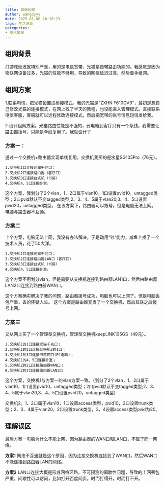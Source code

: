 ```yaml
---
title: 家庭组网
author: wangdyyy
date: 2025-01-08 20:10:23
tags: 生活记录
categories:
- 技术笔记
---
```




## 组网背景
打游戏延迟就特别严重，用的是电信宽带，光猫是自带路由功能的。我感觉是因为物联网设备过多，光猫的性能不够用，导致的网络延迟过高，然后着手组网。

## 组网方案

1.联系电信，把光猫设置成桥接模式。我的光猫是"ZXHN F610GV9"，最初是想自己修改光猫的连接模式，在网上找了半天的教程，也没能进入管理模式。直接联系电信客服，客服就可以远程修改连接模式，然后把宽带的账号信息短信发给我。

2.设计组网方案，光猫路由性能是不强的，弱电箱到客厅只有一个条线，我需要让路由器拨号，只能是单线复用了。我就设计了
### 方案一：
通过一个交换机+路由器实现单线复用。交换机我买的是水星SG105Pro（76元）。
```
1.交换机1口连接光猫千兆口；
2.交换机2口连接路由器（客厅口）
3.交换机3口连接台式机（书房）
4.交换机4、5口连接卧室。
```
这个方案，我划分了2个vlan，1、2口属于vlan10，1口设置pvid10，untagged类型；2口pvid默认不变tagged类型;2、3、4、5属于vlan20,3、4、5口设置pvid20，untagged类型。
在该方案下，路由器可以拨号，但是电脑无法上网。电脑与路由器不互通。
### 方案二

上个方案，电脑无法上网，我没有办法解决，于是动用“钞”能力，咸鱼上找了一个技术人员，花了50大洋。

```
1.交换机1口连接光猫千兆口；
2.交换机2口连接路由器LAN口（客厅口）
3.交换机3口连接台式机（书房）
4.交换机4、5口连接卧室。
```
这个方案不用划分vlan，但是需要从交换机连接到路由器LAN1口，然后由路由器LAN2口连接到路由器WAN口。

这个方案确实解决了我的问题，路由器拨号成功，电脑也可以上网了。但是电脑丢包严重，丢的怀疑人生。
这个方案是路由器充当了一个交换机，然后互联之后拨号上网。

### 方案三

又从网上买了一个管理型交换机，管理型交换机keepLINK105GS（49元）。
```
1.交换机1的1口连接光猫千兆口；
2.交换机1的2口连接交换机2的1口；
3.交换机1的3口连接书房网口(PC电脑)；
4.交换机1的4、5口连接卧室；
5.交换机2的2口连接路由器WAN口；
6.交换机2的3口连接路由器LAN1口
```
这个方案，交换机1与方案一的vlan方案一致。（划分了2个vlan，1、2口属于vlan10，1口设置pvid10，untagged类型；2口pvid默认不变tagged类型;2、3、4、5属于vlan20,3、4、5口设置pvid20，untagged类型）

交换机2，1、2口属于vlan10，1口设置access类型，pvid10，2口设置trunk类型；2、3、4属于vlan20，2口设置trunk类型，3，4设置access类型pvid为20。


## 理解误区

最后方案一电脑为什么不能上网，因为路由器的WAN口和LAN口，不属于同一网络。

**方案1** 网络不互通就是这个原因，因为连接交换机连接到了WAN口，然后WAN口不能连接到路由器LAN的网络。


**方案2** LAN口连接大概是形成网络环路，不可预测的间歇性问题，导致的上网丢包严重，间歇性可以访问，比如打开百度网页，时而打得开，时而打不开。